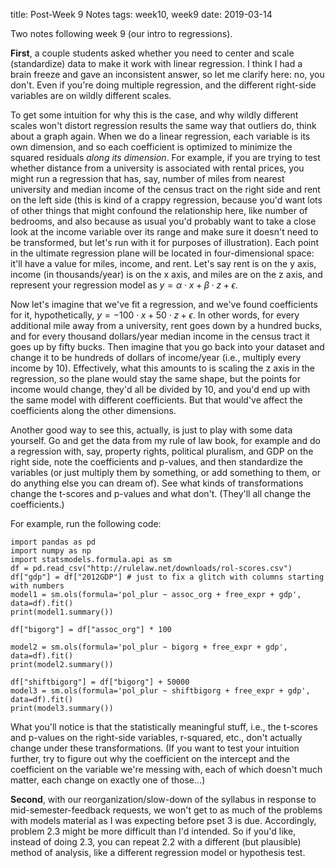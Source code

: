 title: Post-Week 9 Notes 
tags: week10, week9
date: 2019-03-14

Two notes following week 9 (our intro to regressions).

**First**, a couple students asked whether you need to center and scale (standardize) data to make it work with linear regression.  I think I had a brain freeze and gave an inconsistent answer, so let me clarify here: no, you don't.  Even if you're doing multiple regression, and the different right-side variables are on wildly different scales. 

To get some intuition for why this is the case, and why wildly different scales won't distort regression results the same way that outliers do, think about a graph again. When we do a linear regression, each variable is its own dimension, and so each coefficient is optimized to minimize the squared residuals *along its dimension*.  For example, if you are trying to test whether distance from a university is associated with rental prices, you might run a regression that has, say, number of miles from nearest university and median income of the census tract on the right side and rent on the left side (this is kind of a crappy regression, because you'd want lots of other things that might confound the relationship here, like number of bedrooms, and also because as usual you'd probably want to take a close look at the income variable over its range and make sure it doesn't need to be transformed, but let's run with it for purposes of illustration).  Each point in the ultimate regression plane will be located in four-dimensional space: it'll have a value for miles, income, and rent. Let's say rent is on the y axis, income (in thousands/year) is on the x axis, and miles are on the z axis, and represent your regression model as $y=\alpha \cdot x + \beta \cdot z + \epsilon$.

Now let's imagine that we've fit a regression, and we've found coefficients for it, hypothetically, $y= -100 \cdot x + 50 \cdot z + \epsilon$.  In other words, for every additional mile away from a university, rent goes down by a hundred bucks, and for every thousand dollars/year median income in the census tract it goes up by fifty bucks. Then imagine that you go back into your dataset and change it to be hundreds of dollars of income/year (i.e., multiply every income by 10). Effectively, what this amounts to is scaling the z axis in the regression, so the plane would stay the same shape, but the points for income would change, they'd all be divided by 10, and you'd end up with the same model with different coefficients. But that would've affect the coefficients along the other dimensions. 

Another good way to see this, actually, is just to play with some data yourself.  Go and get the data from my rule of law book, for example and do a regression with, say, property rights, political pluralism, and GDP on the right side, note the coefficients and p-values, and then standardize the variables (or just multiply them by something, or add something to them, or do anything else you can dream of).  See what kinds of transformations change the t-scores and p-values and what don't.  (They'll all change the coefficients.)

For example, run the following code: 

```
import pandas as pd
import numpy as np
import statsmodels.formula.api as sm
df = pd.read_csv("http://rulelaw.net/downloads/rol-scores.csv")
df["gdp"] = df["2012GDP"] # just to fix a glitch with columns starting with numbers
model1 = sm.ols(formula='pol_plur ~ assoc_org + free_expr + gdp', data=df).fit()
print(model1.summary())

df["bigorg"] = df["assoc_org"] * 100

model2 = sm.ols(formula='pol_plur ~ bigorg + free_expr + gdp', data=df).fit()
print(model2.summary())

df["shiftbigorg"] = df["bigorg"] + 50000
model3 = sm.ols(formula='pol_plur ~ shiftbigorg + free_expr + gdp', data=df).fit()
print(model3.summary())
```

What you'll notice is that the statistically meaningful stuff, i.e., the t-scores and p-values on the right-side variables, r-squared, etc., don't actually change under these transformations. (If you want to test your intuition further, try to figure out why the coefficient on the intercept and the coefficient on the variable we're messing with, each of which doesn't much matter, each change on exactly one of those...)

**Second**, with our reorganization/slow-down of the syllabus in response to mid-semester-feedback requests, we won't get to as much of the problems with models material as I was expecting before pset 3 is due.  Accordingly, problem 2.3 might be more difficult than I'd intended. So if you'd like, instead of doing 2.3, you can repeat 2.2 with a different (but plausible) method of analysis, like a different regression model or hypothesis test.  